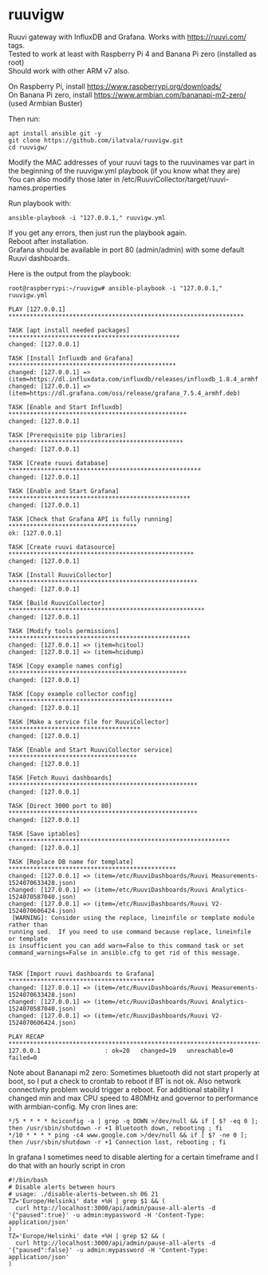 # ruuvigw
Ruuvi gateway with InfluxDB and Grafana. Works with https://ruuvi.com/ tags.  
Tested to work at least with Raspberry Pi 4 and Banana Pi zero (installed as root)  
Should work with other ARM v7 also.

On Raspberry Pi, install https://www.raspberrypi.org/downloads/  
On Banana Pi zero, install https://www.armbian.com/bananapi-m2-zero/  (used Armbian Buster)  

Then run:
```
apt install ansible git -y
git clone https://github.com/ilatvala/ruuvigw.git
cd ruuvigw/
```
Modify the MAC addresses of your ruuvi tags to the ruuvinames var part in the beginning of the ruuvigw.yml playbook (if you know what they are)  
You can also modify those later in /etc/RuuviCollector/target/ruuvi-names.properties

Run playbook with:
```
ansible-playbook -i "127.0.0.1," ruuvigw.yml
```
If you get any errors, then just run the playbook again.  
Reboot after installation.  
Grafana should be available in port 80 (admin/admin) with some default Ruuvi dashboards.

Here is the output from the playbook:  
```
root@raspberrypi:~/ruuvigw# ansible-playbook -i "127.0.0.1," ruuvigw.yml

PLAY [127.0.0.1] ******************************************************************

TASK [apt install needed packages] ************************************************
changed: [127.0.0.1]

TASK [Install Influxdb and Grafana] ***********************************************
changed: [127.0.0.1] => (item=https://dl.influxdata.com/influxdb/releases/influxdb_1.8.4_armhf.deb)
changed: [127.0.0.1] => (item=https://dl.grafana.com/oss/release/grafana_7.5.4_armhf.deb)

TASK [Enable and Start Influxdb] **************************************************
changed: [127.0.0.1]

TASK [Prerequisite pip libraries] *************************************************
changed: [127.0.0.1]

TASK [Create ruuvi database] ******************************************************
changed: [127.0.0.1]

TASK [Enable and Start Grafana] ***************************************************
changed: [127.0.0.1]

TASK [Check that Grafana API is fully running] ************************************
ok: [127.0.0.1]

TASK [Create ruuvi datasource] ****************************************************
changed: [127.0.0.1]

TASK [Install RuuviCollector] *****************************************************
changed: [127.0.0.1]

TASK [Build RuuviCollector] *******************************************************
changed: [127.0.0.1]

TASK [Modify tools permissions] ***************************************************
changed: [127.0.0.1] => (item=hcitool)
changed: [127.0.0.1] => (item=hcidump)

TASK [Copy example names config] **************************************************
changed: [127.0.0.1]

TASK [Copy example collector config] **********************************************
changed: [127.0.0.1]

TASK [Make a service file for RuuviCollector] *************************************
changed: [127.0.0.1]

TASK [Enable and Start RuuviCollector service] ************************************
changed: [127.0.0.1]

TASK [Fetch Ruuvi dashboards] *****************************************************
changed: [127.0.0.1]

TASK [Direct 3000 port to 80] *****************************************************
changed: [127.0.0.1]

TASK [Save iptables] **************************************************************
changed: [127.0.0.1]

TASK [Replace DB name for template] ***********************************************
changed: [127.0.0.1] => (item=/etc/RuuviDashboards/Ruuvi Measurements-1524070633428.json)
changed: [127.0.0.1] => (item=/etc/RuuviDashboards/Ruuvi Analytics-1524070587040.json)
changed: [127.0.0.1] => (item=/etc/RuuviDashboards/Ruuvi V2-1524070606424.json)
 [WARNING]: Consider using the replace, lineinfile or template module rather than
running sed.  If you need to use command because replace, lineinfile or template
is insufficient you can add warn=False to this command task or set
command_warnings=False in ansible.cfg to get rid of this message.


TASK [Import ruuvi dashboards to Grafana] *****************************************
changed: [127.0.0.1] => (item=/etc/RuuviDashboards/Ruuvi Measurements-1524070633428.json)
changed: [127.0.0.1] => (item=/etc/RuuviDashboards/Ruuvi Analytics-1524070587040.json)
changed: [127.0.0.1] => (item=/etc/RuuviDashboards/Ruuvi V2-1524070606424.json)

PLAY RECAP ************************************************************************
127.0.0.1                  : ok=20   changed=19   unreachable=0    failed=0
```

Note about Bananapi m2 zero: Sometimes bluetooth did not start properly at boot, so I put a check to crontab to reboot if BT is not ok. Also network connectivity problem would trigger a reboot. For additional stability I changed min and max CPU speed to 480MHz and governor to performance with armbian-config. My cron lines are:
```
*/5 * * * * hciconfig -a | grep -q DOWN >/dev/null && if [ $? -eq 0 ]; then /usr/sbin/shutdown -r +1 Bluetooth down, rebooting ; fi
*/10 * * * * ping -c4 www.google.com >/dev/null && if [ $? -ne 0 ]; then /usr/sbin/shutdown -r +1 Connection lost, rebooting ; fi
```

In grafana I sometimes need to disable alerting for a certain timeframe and I do that with an hourly script in cron
```
#!/bin/bash
# Disable alerts between hours
# usage: ./disable-alerts-between.sh 06 21
TZ='Europe/Helsinki' date +%H | grep $1 && (
  curl http://localhost:3000/api/admin/pause-all-alerts -d '{"paused":true}' -u admin:mypassword -H 'Content-Type: application/json'
)
TZ='Europe/Helsinki' date +%H | grep $2 && (
  curl http://localhost:3000/api/admin/pause-all-alerts -d '{"paused":false}' -u admin:mypassword -H 'Content-Type: application/json'
)
```
